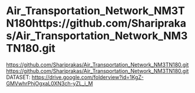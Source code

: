 # Air_Transportation_Network_NM3TN180https://github.com/Shariprakas/Air_Transportation_Network_NM3TN180.git
https://github.com/Shariprakas/Air_Transportation_Network_NM3TN180.git
https://github.com/Shariprakas/Air_Transportation_Network_NM3TN180.git  
DATASET: https://drive.google.com/folderview?id=1KgZ-GMVwhrPhjOgxaL0XN3ch-yZL_i_M

